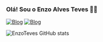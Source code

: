 ### Olá! Sou o Enzo Alves Teves 👋🏼

[![Blog](https://img.shields.io/badge/LinkedIn-0077B5?style=for-the-badge&logo=linkedin&logoColor=whitehttps://www.linkedin.com/in/enzo-teves-202412276/)](https://www.linkedin.com/in/enzo-teves-202412276/)
[![Blog](https://img.shields.io/badge/Instagram-E4405F?style=for-the-badge&logo=instagram&logoColor=white)]()

![EnzoTeves GitHub stats](https://github-readme-stats.vercel.app/api?username=EnzoTeves&show_icons=true&theme=merko)

